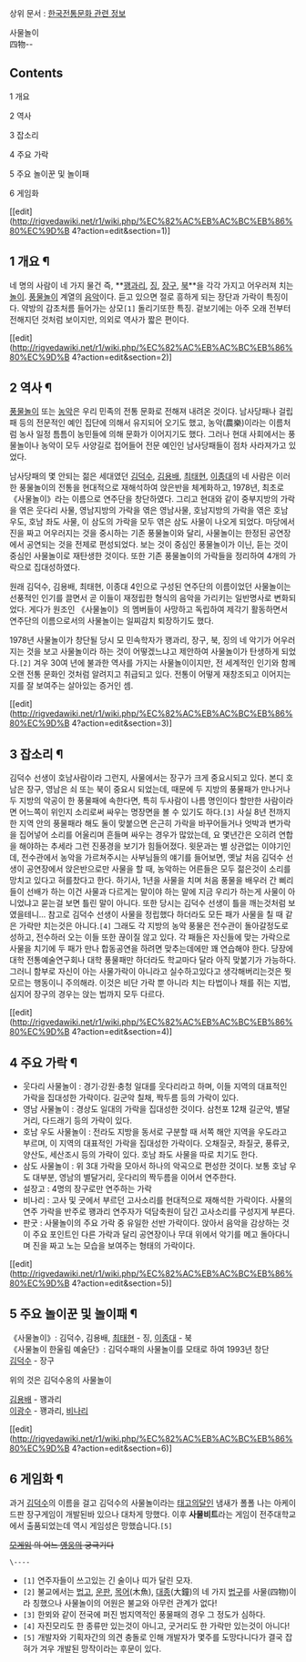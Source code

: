 상위 문서 : [한국전통문화 관련 정보](%ED%95%9C%EA%B5%AD%EC%A0%84%ED%86%B5%EB%AC%B8%ED%99%94%20%EA%B4%80%EB%A0%A8%20%EC%A0%95%EB%B3%B4.md)

사물놀이  
四物--

## Contents

    

1 개요

2 역사

3 잡소리

4 주요 가락

5 주요 놀이꾼 및 놀이패

6 게임화

[[edit](http://rigvedawiki.net/r1/wiki.php/%EC%82%AC%EB%AC%BC%EB%86%80%EC%9D%B
4?action=edit&section=1)]

## 1 개요 ¶

네 명의 사람이 네 가지 물건 즉, **[꽹과리](%EA%BD%B9%EA%B3%BC%EB%A6%AC.md),
[징](%EC%A7%95.md), [장구](%EC%9E%A5%EA%B5%AC.md), [북](%EB%B6%81.md)**을
각각 가지고 어우러져 치는 [놀이](%EB%86%80%EC%9D%B4.md).
[풍물놀이](%ED%92%8D%EB%AC%BC%EB%86%80%EC%9D%B4.md) 계열의
[음악](%EC%9D%8C%EC%95%85.md)이다. 듣고 있으면 절로 흥하게 되는 장단과 가락이 특징이다. 약방의 감초처름 들어가는
상모`[1]` 돌리기또한 특징. 겉보기에는 아주 오래 전부터 전해지던 것처럼 보이지만, 의외로 역사가 짧은 편이다.

[[edit](http://rigvedawiki.net/r1/wiki.php/%EC%82%AC%EB%AC%BC%EB%86%80%EC%9D%B
4?action=edit&section=2)]

## 2 역사 ¶

[풍물놀이](%ED%92%8D%EB%AC%BC%EB%86%80%EC%9D%B4.md) 또는
[농악](%EB%86%8D%EC%95%85.md)은 우리 민족의 전통 문화로 전해져 내려온 것이다. 남사당패나 걸립패 등의 전문적인
예인 집단에 의해서 유지되어 오기도 했고, 농악(農樂)이라는 이름처럼 농사 일정 틈틈이 농민들에 의해 문화가 이어지기도 했다. 그러나 현대
사회에서는 풍물놀이나 농악이 모두 사양길로 접어들어 전문 예인인 남사당패들이 점차 사라져가고 있었다.

  

남사당패의 몇 안되는 젊은 세대였던 [김덕수](%EA%B9%80%EB%8D%95%EC%88%98.md),
[김용배](%EA%B9%80%EC%9A%A9%EB%B0%B0.md),
[최태현](%EC%B5%9C%ED%83%9C%ED%98%84.md),
[이종대](%EC%9D%B4%EC%A2%85%EB%8C%80.md)의 네 사람은 이러한 풍물놀이의 전통을 현대적으로 재해석하여 앉은반을
체계화하고, 1978년, 최초로 《사물놀이》라는 이름으로 연주단을 창단하였다. 그리고 현대와 같이 중부지방의 가락을 엮은 웃다리 사물,
영남지방의 가락을 엮은 영남사물, 호남지방의 가락을 엮은 호남 우도, 호남 좌도 사물, 이 삼도의 가락을 모두 엮은 삼도 사물이 나오게
되었다. 마당에서 진을 짜고 어우러지는 것을 중시하는 기존 풍물놀이와 달리, 사물놀이는 한정된 공연장에서 공연되는 것을 전제로 편성되었다.
보는 것이 중심인 풍물놀이가 이닌, 듣는 것이 중심인 사물놀이로 재탄생한 것이다. 또한 기존 풍물놀이의 가락들을 정리하여 4개의 가락으로
집대성하였다.

  

원래 김덕수, 김용배, 최태현, 이종대 4인으로 구성된 연주단의 이름이었던 사물놀이는 선풍적인 인기를 끌면서 곧 이들이 재정립한 형식의
음악을 가리키는 일반명사로 변화되었다. 게다가 원조인 《사물놀이》의 멤버들이 사망하고 독립하여 제각기 활동하면서 연주단의 이름으로서의
사물놀이는 일찌감치 퇴장하기도 했다.

  

1978년 사물놀이가 창단될 당시 모 민속학자가 꽹과리, 장구, 북, 징의 네 악기가 어우러지는 것을 보고 사물놀이라 하는 것이 어떻겠느냐고
제안하여 사물놀이가 탄생하게 되었다.`[2]` 겨우 30여 년에 불과한 역사를 가지는 사물놀이이지만, 전 세계적인 인기와 함께 오랜 전통
문화인 것처럼 알려지고 취급되고 있다. 전통이 어떻게 재창조되고 이어지는지를 잘 보여주는 살아있는 증거인 셈.

[[edit](http://rigvedawiki.net/r1/wiki.php/%EC%82%AC%EB%AC%BC%EB%86%80%EC%9D%B
4?action=edit&section=3)]

## 3 잡소리 ¶

김덕수 선생이 호남사람이라 그런지, 사물에서는 장구가 크게 중요시되고 있다. 본디 호남은 장구, 영남은 쇠 또는 북이 중요시 되었는데,
때문에 두 지방의 풍물패가 만나거나 두 지방의 악공이 한 풍물패에 속한다면, 특히 두사람이 나름 명인이다 할만한 사람이라면 어느쪽이 위인지
소리로써 싸우는 명장면을 볼 수 있기도 하다.`[3]` 사실 8년 전까지 한 지역 안의 풍물패라 해도 둘이 맞붙으면 은근히 가락을
바꾸어들거나 엇박과 변가락을 집어넣어 소리를 어울리며 흔들며 싸우는 경우가 많았는데, 요 몇년간은 오히려 연합을 해야하는 추세라 그런
진풍경을 보기가 힘들어졌다. 윗문과는 별 상관없는 이야기인데, 전수관에서 농악을 가르쳐주시는 사부님들의 얘기를 들어보면, 옛날 처음 김덕수
선생이 공연장에서 앉은반으로만 사물을 할 때, 농악하는 어른들은 모두 젊은것이 소리를 망치고 있다고 혀를찼다고 한다. 하기사, 1년을 사물을
치며 처음 풍물을 배우러 간 삐리들이 선배가 하는 이건 사물과 다르게는 말이야 하는 말에 지금 우리가 하는게 사물이 아니었냐고 묻는걸 보면
틀린 말이 아니다. 또한 당시는 김덕수 선생이 틀을 깨는것처럼 보였을테니... 참고로 김덕수 선생이 사물을 정립했다 하더라도 모든 패가
사물을 칠 때 같은 가락만 치는것은 아니다.`[4]` 그래도 각 지방의 농악 풍물은 전수관이 돌아갈정도로 성하고, 전수하러 오는 이들 또한
끊이질 않고 있다. 각 패들은 자신들에 맞는 가락으로 사물을 치기에 두 패가 만나 합동공연을 하려면 맞추는데에만 꽤 연습해야 한다. 당장에
대학 전통예술연구회나 대학 풍물패만 하더라도 학교마다 달라 아직 맞붙기가 가능하다. 그러니 함부로 자신이 아는 사물가락이 아니라고
실수하고있다고 생각해버리는것은 뭣모르는 행동이니 주의해라. 이것은 비단 가락 뿐 아니라 치는 타법이나 채를 쥐는 지법, 심지어 장구의 경우는
앉는 법까지 모두 다르다.

[[edit](http://rigvedawiki.net/r1/wiki.php/%EC%82%AC%EB%AC%BC%EB%86%80%EC%9D%B
4?action=edit&section=4)]

## 4 주요 가락 ¶

  * 웃다리 사물놀이 : 경기·강원·충청 일대를 웃다리라고 하며, 이들 지역의 대표적인 가락을 집대성한 가락이다. 길군악 칠채, 짝두름 등의 가락이 있다.
  * 영남 사물놀이 : 경상도 일대의 가락을 집대성한 것이다. 삼천포 12채 길군악, 별달거리, 다드래기 등의 가락이 있다.
  * 호남 우도 사물놀이 : 전라도 지방을 동서로 구분할 때 서쪽 해안 지역을 우도라고 부르며, 이 지역의 대표적인 가락을 집대성한 가락이다. 오채질굿, 좌질굿, 풍류굿, 양산도, 세산조시 등의 가락이 있다. 호남 좌도 사물을 따로 치기도 한다.
  * 삼도 사물놀이 : 위 3대 가락을 모아서 하나의 악곡으로 편성한 것이다. 보통 호남 우도 대부분, 영남의 별달거리, 웃다리의 짝두름을 이어서 연주한다.
  * 설장고 : 4명의 장구로만 연주하는 가락
  * 비나리 : 고사 및 굿에서 부르던 고사소리를 현대적으로 재해석한 가락이다. 사물의 연주 가락을 반주로 꽹과리 연주자가 덕담축원이 담긴 고사소리를 구성지게 부른다.
  * 판굿 : 사물놀이의 주요 가락 중 유일한 선반 가락이다. 앉아서 음악을 감상하는 것이 주요 포인트인 다른 가락과 달리 공연장이나 무대 위에서 악기를 메고 돌아다니며 진을 짜고 노는 모습을 보여주는 형태의 가락이다.  

[[edit](http://rigvedawiki.net/r1/wiki.php/%EC%82%AC%EB%AC%BC%EB%86%80%EC%9D%B
4?action=edit&section=5)]

## 5 주요 놀이꾼 및 놀이패 ¶

《사물놀이》: 김덕수, 김용배, [최태현](%EC%B5%9C%ED%83%9C%ED%98%84.md) \- 징,
[이종대](%EC%9D%B4%EC%A2%85%EB%8C%80.md) \- 북  
《사물놀이 한울림 예술단》: 김덕수패의 사물놀이를 모태로 하여 1993년 창단  
[김덕수](%EA%B9%80%EB%8D%95%EC%88%98.md) \- 장구

  
  

위의 것은 김덕수옹의 사물놀이

  

[김용배](%EA%B9%80%EC%9A%A9%EB%B0%B0.md) \- 꽹과리  
[이광수](%EC%9D%B4%EA%B4%91%EC%88%98.md) \- 꽹과리,
[비나리](%EB%B9%84%EB%82%98%EB%A6%AC.md)

[[edit](http://rigvedawiki.net/r1/wiki.php/%EC%82%AC%EB%AC%BC%EB%86%80%EC%9D%B
4?action=edit&section=6)]

## 6 게임화 ¶

과거 [김덕수](%EA%B9%80%EB%8D%95%EC%88%98.md)의 이름을 걸고 김덕수의 사물놀이라는 [태고의달인](%ED%83%9C%EA%B3%A0%EC%9D%98%20%EB%8B%AC%EC%9D%B8.md) 냄새가 폴폴 나는 아케이드판
장구게임이 개발된바 있으나 대차게 망했다. 이후 **사물비트**라는 게임이 전주대학교에서 출품되었는데 역시 게임성은 망했습니다.`[5]`

  

<del>[모게임](%EB%8F%84%ED%83%802.md) 의 어느
[영웅의](%EC%A0%80%EC%A3%BC%EC%88%A0%EC%82%AC.md) 궁극기다</del>

`\----`

  * `[1]` 연주자들이 쓰고있는 긴 술이나 띠가 달린 모자.
  * `[2]` 불교에서는 [법고](%EB%B2%95%EA%B3%A0.md), [운판](%EC%9A%B4%ED%8C%90.md), [목어](%EB%AA%A9%EC%96%B4.md)(木魚), [대종](%EB%8C%80%EC%A2%85.md)(大鐘)의 네 가지 [법구](%EB%B2%95%EA%B5%AC.md)를 사물(四物)이라 칭했으나 사물놀이의 어원은 불교와 아무런 관계가 없다!
  * `[3]` 한뫼와 같이 전국에 퍼진 범지역적인 풍물패의 경우 그 정도가 심하다.
  * `[4]` 자진모리도 한 종류만 있는것이 아니고, 굿거리도 한 가락만 있는것이 아니다!
  * `[5]` 개발자와 기획자간의 의견 충돌로 인해 개발자가 몇주를 도망다니다가 결국 잡혀가 겨우 개발된 망작이라는 후문이 있다.

